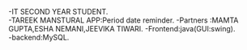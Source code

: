 -IT SECOND YEAR STUDENT.       
-TAREEK MANSTURAL APP:Period date reminder. 
-Partners :MAMTA GUPTA,ESHA NEMANI,JEEVIKA TIWARI. 
-Frontend:java(GUI:swing).  
-backend:MySQL.
